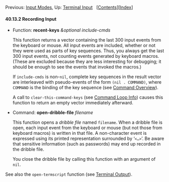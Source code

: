 <!-- This is the GNU Emacs Lisp Reference Manual
corresponding to Emacs version 27.2.

Copyright (C) 1990-1996, 1998-2021 Free Software Foundation,
Inc.

Permission is granted to copy, distribute and/or modify this document
under the terms of the GNU Free Documentation License, Version 1.3 or
any later version published by the Free Software Foundation; with the
Invariant Sections being "GNU General Public License," with the
Front-Cover Texts being "A GNU Manual," and with the Back-Cover
Texts as in (a) below.  A copy of the license is included in the
section entitled "GNU Free Documentation License."

(a) The FSF's Back-Cover Text is: "You have the freedom to copy and
modify this GNU manual.  Buying copies from the FSF supports it in
developing GNU and promoting software freedom." -->

<!-- Created by GNU Texinfo 6.7, http://www.gnu.org/software/texinfo/ -->

Previous: [Input Modes](Input-Modes.html), Up: [Terminal Input](Terminal-Input.html)   \[[Contents](index.html#SEC_Contents "Table of contents")]\[[Index](Index.html "Index")]

#### 40.13.2 Recording Input

*   Function: **recent-keys** *\&optional include-cmds*

    This function returns a vector containing the last 300 input events from the keyboard or mouse. All input events are included, whether or not they were used as parts of key sequences. Thus, you always get the last 300 input events, not counting events generated by keyboard macros. (These are excluded because they are less interesting for debugging; it should be enough to see the events that invoked the macros.)

    If `include-cmds` is non-`nil`, complete key sequences in the result vector are interleaved with pseudo-events of the form `(nil . COMMAND)`, where `COMMAND` is the binding of the key sequence (see [Command Overview](Command-Overview.html)).

    A call to `clear-this-command-keys` (see [Command Loop Info](Command-Loop-Info.html)) causes this function to return an empty vector immediately afterward.

<!---->

*   Command: **open-dribble-file** *filename*

    This function opens a *dribble file* named `filename`. When a dribble file is open, each input event from the keyboard or mouse (but not those from keyboard macros) is written in that file. A non-character event is expressed using its printed representation surrounded by ‘`<…>`’. Be aware that sensitive information (such as passwords) may end up recorded in the dribble file.

    You close the dribble file by calling this function with an argument of `nil`.

See also the `open-termscript` function (see [Terminal Output](Terminal-Output.html)).
